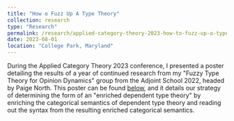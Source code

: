 ```yaml
---
title: "How o Fuzz Up A Type Theory"
collection: research
type: "Research"
permalink: /research/applied-category-theory-2023-how-to-fuzz-up-a-type-theory-poster
date: 2023-08-01
location: "College Park, Maryland"
---
```


During the Applied Category Theory 2023 conference, I presented a poster detailing the results of a year of continued research from my "Fuzzy Type Theory for Opinion Dynamics" group from the Adjoint School 2022, headed by Paige North. This poster can be found [below](https://github.com/sjboc/sjboc.github.io/blob/0b23d11b37a2f842154baf3442aaa9e8a45f7897/files/how_to_fuzz_up_a_type_theory.pdf), and it details our strategy of determining the form of an "enriched dependent type theory" by enriching the categorical semantics of dependent type theory and reading out the syntax from the resulting enriched categorical semantics.
